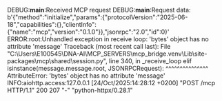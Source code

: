 DEBUG:**main**:Received MCP request
DEBUG:**main**:Request data: b'{"method":"initialize","params":{"protocolVersion":"2025-06-18","capabilities":{},"clientInfo":{"name":"mcp","version":"0.1.0"}},"jsonrpc":"2.0","id":0}'
ERROR:root:Unhandled exception in receive loop: 'bytes' object has no attribute 'message'
Traceback (most recent call last):
File "C:\Users\E100545\DNA-AI\MCP_SERVERS\mcp_bridge\.venv\Lib\site-packages\mcp\shared\session.py", line 340, in \_receive_loop
elif isinstance(message.message.root, JSONRPCRequest):
^^^^^^^^^^^^^^^
AttributeError: 'bytes' object has no attribute 'message'
INFO:aiohttp.access:127.0.0.1 [24/Oct/2025:14:28:12 +0200] "POST /mcp HTTP/1.1" 200 207 "-" "python-httpx/0.28.1"
